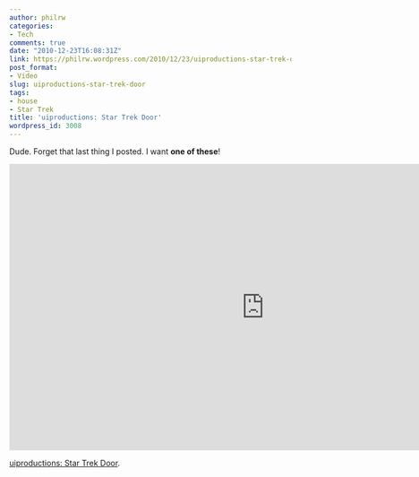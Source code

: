 ```yaml
---
author: philrw
categories:
- Tech
comments: true
date: "2010-12-23T16:08:31Z"
link: https://philrw.wordpress.com/2010/12/23/uiproductions-star-trek-door/
post_format:
- Video
slug: uiproductions-star-trek-door
tags:
- house
- Star Trek
title: 'uiproductions: Star Trek Door'
wordpress_id: 3008
---
```


Dude. Forget that last thing I posted. I want **one of these**!

<iframe width="909" height="511" src="https://www.youtube.com/embed/FVtB2Lrd1vg" frameborder="0" allow="autoplay; encrypted-media" allowfullscreen></iframe>

[uiproductions: Star Trek Door](http://uiproductions.blogspot.com/2010/12/star-trek-door.html).
